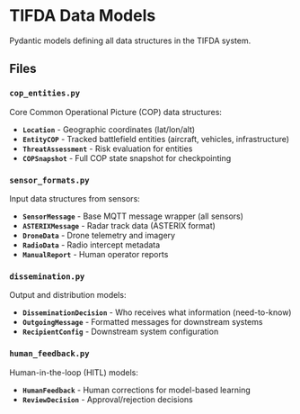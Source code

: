 <!-- src/models/README.md -->
# TIFDA Data Models

Pydantic models defining all data structures in the TIFDA system.

## Files

### `cop_entities.py`
Core Common Operational Picture (COP) data structures:
- **`Location`** - Geographic coordinates (lat/lon/alt)
- **`EntityCOP`** - Tracked battlefield entities (aircraft, vehicles, infrastructure)
- **`ThreatAssessment`** - Risk evaluation for entities
- **`COPSnapshot`** - Full COP state snapshot for checkpointing

### `sensor_formats.py`
Input data structures from sensors:
- **`SensorMessage`** - Base MQTT message wrapper (all sensors)
- **`ASTERIXMessage`** - Radar track data (ASTERIX format)
- **`DroneData`** - Drone telemetry and imagery
- **`RadioData`** - Radio intercept metadata
- **`ManualReport`** - Human operator reports

### `dissemination.py`
Output and distribution models:
- **`DisseminationDecision`** - Who receives what information (need-to-know)
- **`OutgoingMessage`** - Formatted messages for downstream systems
- **`RecipientConfig`** - Downstream system configuration

### `human_feedback.py`
Human-in-the-loop (HITL) models:
- **`HumanFeedback`** - Human corrections for model-based learning
- **`ReviewDecision`** - Approval/rejection decisions

<!-- ## Usage
```python
from src.models import EntityCOP, SensorMessage, ThreatAssessment

# Create a COP entity
entity = EntityCOP(
    entity_id="radar_01_T001",
    entity_type="aircraft",
    location=Location(lat=39.5, lon=-0.4, alt=5000),
    timestamp=datetime.now(),
    classification="unknown",
    confidence=0.9,
    source_sensors=["radar_01"]
)

# Parse sensor message
sensor_msg = SensorMessage(**mqtt_data)
if sensor_msg.has_file_references():
    files = sensor_msg.get_file_references()
```

## Key Concepts

- **COP (Common Operational Picture)**: Unified tactical view of all entities
- **Entity**: Any tracked object (aircraft, vehicle, infrastructure, person)
- **Classification**: IFF status (friendly, hostile, neutral, unknown)
- **Dissemination**: Controlled information sharing based on need-to-know
- **HITL (Human-in-the-Loop)**: Human review and feedback for AI decisions -->